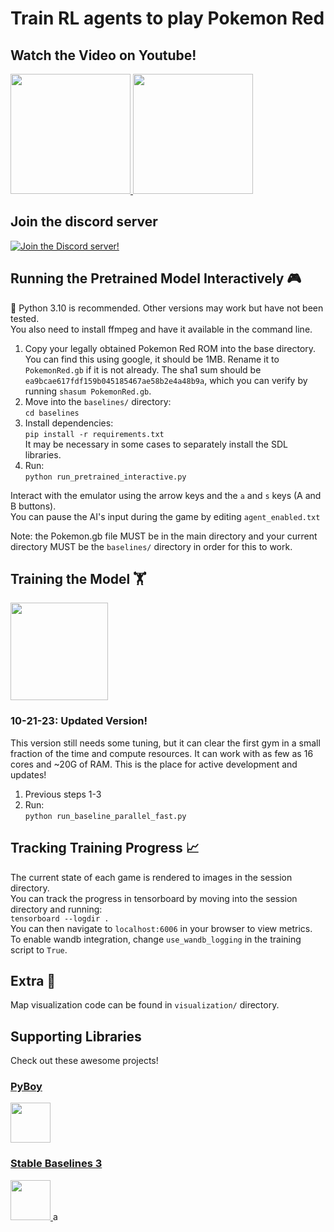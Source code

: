 # Train RL agents to play Pokemon Red
  
## Watch the Video on Youtube! 

<p float="left">
  <a href="https://youtu.be/DcYLT37ImBY">
    <img src="/assets/youtube.jpg?raw=true" height="192">
  </a>
  <a href="https://youtu.be/DcYLT37ImBY">
    <img src="/assets/poke_map.gif?raw=true" height="192">
  </a>
</p>

## Join the discord server
[![Join the Discord server!](https://invidget.switchblade.xyz/RvadteZk4G)](http://discord.gg/RvadteZk4G)
  
## Running the Pretrained Model Interactively 🎮  
🐍 Python 3.10 is recommended. Other versions may work but have not been tested.   
You also need to install ffmpeg and have it available in the command line.

1. Copy your legally obtained Pokemon Red ROM into the base directory. You can find this using google, it should be 1MB. Rename it to `PokemonRed.gb` if it is not already. The sha1 sum should be `ea9bcae617fdf159b045185467ae58b2e4a48b9a`, which you can verify by running `shasum PokemonRed.gb`. 
2. Move into the `baselines/` directory:  
 ```cd baselines```  
3. Install dependencies:  
```pip install -r requirements.txt```  
It may be necessary in some cases to separately install the SDL libraries.  
4. Run:  
```python run_pretrained_interactive.py```
  
Interact with the emulator using the arrow keys and the `a` and `s` keys (A and B buttons).  
You can pause the AI's input during the game by editing `agent_enabled.txt`

Note: the Pokemon.gb file MUST be in the main directory and your current directory MUST be the `baselines/` directory in order for this to work.

## Training the Model 🏋️ 

<img src="/assets/grid.png?raw=true" height="156">

### 10-21-23: Updated Version! 

This version still needs some tuning, but it can clear the first gym in a small fraction of the time and compute resources. It can work with as few as 16 cores and ~20G of RAM. This is the place for active development and updates! 

1. Previous steps 1-3
2. Run:  
```python run_baseline_parallel_fast.py```

## Tracking Training Progress 📈 
The current state of each game is rendered to images in the session directory.   
You can track the progress in tensorboard by moving into the session directory and running:  
```tensorboard --logdir .```  
You can then navigate to `localhost:6006` in your browser to view metrics.  
To enable wandb integration, change `use_wandb_logging` in the training script to `True`.

## Extra 🐜
Map visualization code can be found in `visualization/` directory.

## Supporting Libraries
Check out these awesome projects!
### [PyBoy](https://github.com/Baekalfen/PyBoy)
<a href="https://github.com/Baekalfen/PyBoy">
  <img src="/assets/pyboy.svg" height="64">
</a>

### [Stable Baselines 3](https://github.com/DLR-RM/stable-baselines3)
<a href="https://github.com/DLR-RM/stable-baselines3">
  <img src="/assets/sblogo.png" height="64">
</a>
a
